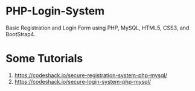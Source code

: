 # PHP-Login-System

Basic Registration and Login Form using PHP, MySQL, HTML5, CSS3, and BootStrap4.

# Some Tutorials
1. https://codeshack.io/secure-registration-system-php-mysql/
2. https://codeshack.io/secure-login-system-php-mysql/
